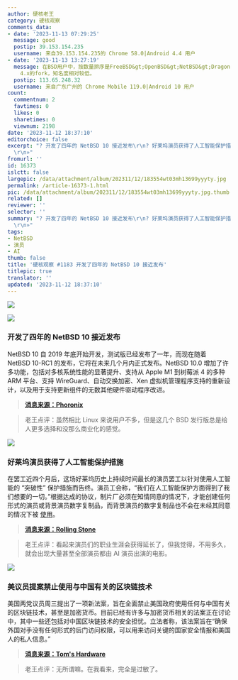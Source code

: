 ```yaml
---
author: 硬核老王
category: 硬核观察
comments_data:
- date: '2023-11-13 07:29:25'
  message: good
  postip: 39.153.154.235
  username: 来自39.153.154.235的 Chrome 58.0|Android 4.4 用户
- date: '2023-11-13 13:27:19'
  message: 在BSD用户中，按数量排序是FreeBSD&gt;OpenBSD&gt;NetBSD&gt;DragonflyBSD。最后一个是FreeBSD
    4.x的fork，知名度相对较低。
  postip: 113.65.248.32
  username: 来自广东广州的 Chrome Mobile 119.0|Android 10 用户
count:
  commentnum: 2
  favtimes: 0
  likes: 0
  sharetimes: 0
  viewnum: 2198
date: '2023-11-12 18:37:10'
editorchoice: false
excerpt: "? 开发了四年的 NetBSD 10 接近发布\r\n? 好莱坞演员获得了人工智能保护措施\r\n? 美议员提案禁止使用与中国有关的区块链技术\r\n»
  \r\n»"
fromurl: ''
id: 16373
islctt: false
largepic: /data/attachment/album/202311/12/183554wt03mh13699yyyty.jpg
permalink: /article-16373-1.html
pic: /data/attachment/album/202311/12/183554wt03mh13699yyyty.jpg.thumb.jpg
related: []
reviewer: ''
selector: ''
summary: "? 开发了四年的 NetBSD 10 接近发布\r\n? 好莱坞演员获得了人工智能保护措施\r\n? 美议员提案禁止使用与中国有关的区块链技术\r\n»
  \r\n»"
tags:
- NetBSD
- 演员
- AI
thumb: false
title: '硬核观察 #1183 开发了四年的 NetBSD 10 接近发布'
titlepic: true
translator: ''
updated: '2023-11-12 18:37:10'
---
```


![](/data/attachment/album/202311/12/183554wt03mh13699yyyty.jpg)


![](/data/attachment/album/202311/12/183610lliklks3rwzjgryi.png)


### 开发了四年的 NetBSD 10 接近发布


NetBSD 10 自 2019 年底开始开发，测试版已经发布了一年，而现在随着 NetBSD 10-RC1 的发布，它将在未来几个月内正式发布。NetBSD 10.0 增加了许多功能，包括对多核系统性能的显著提升、支持从 Apple M1 到树莓派 4 的多种 ARM 平台、支持 WireGuard、自动交换加密、Xen 虚拟机管理程序支持的重新设计，以及用于支持更新组件的无数其他硬件驱动程序改进。



> 
> **[消息来源：Phoronix](https://www.phoronix.com/news/NetBSD-10-RC1)**
> 
> 
> 



> 
> 老王点评：虽然相比 Linux 来说用户不多，但是这几个 BSD 发行版总是给人更多选择和没那么商业化的感觉。
> 
> 
> 


![](/data/attachment/album/202311/12/183633p8odlx9lb99bxv0x.png)


### 好莱坞演员获得了人工智能保护措施


在罢工近四个月后，这场好莱坞历史上持续时间最长的演员罢工以针对使用人工智能的 “突破性” 保护措施而告终。演员工会称，“我们在人工智能保护方面得到了我们想要的一切。”根据达成的协议，制片厂必须在知情同意的情况下，才能创建任何形式的演员或背景演员数字复制品，而背景演员的数字复制品也不会在未经其同意的情况下被 [使用](/article-16000-1.html)。



> 
> **[消息来源：Rolling Stone](https://www.rollingstone.com/tv-movies/tv-movie-news/hollywood-actors-strike-sag-aftra-tentative-agreement-studios-1234838500/)**
> 
> 
> 



> 
> 老王点评：看起来演员们的职业生涯会获得延长了，但我觉得，不用多久，就会出现大量甚至全部演员都由 AI 演员出演的电影。
> 
> 
> 


![](/data/attachment/album/202311/12/183653km7qu3ycuuj33ku2.png)


### 美议员提案禁止使用与中国有关的区块链技术


美国两党议员周三提出了一项新法案，旨在全面禁止美国政府使用任何与中国有关的区块链技术，甚至是加密货币。目前已经有许多与加密货币相关的法案正在讨论中，其中一些还包括对中国区块链技术的安全担忧。立法者称，该法案旨在“确保外国对手没有任何形式的后门访问权限，可以用来访问关键的国家安全情报和美国人的私人信息。”



> 
> **[消息来源：Tom's Hardware](https://www.tomshardware.com/tech-industry/cryptocurrency/us-government-proposal-aims-to-outlaw-chinese-crypto-networks-blockchains)**
> 
> 
> 



> 
> 老王点评：无所谓嘛。在我看来，完全是过敏了。
> 
> 
>